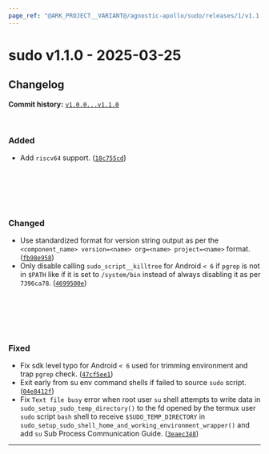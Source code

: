 ```yaml
---
page_ref: "@ARK_PROJECT__VARIANT@/agnostic-apollo/sudo/releases/1/v1.1.0.html"
---
```


# sudo v1.1.0 - 2025-03-25

## Changelog

**Commit history:** [`v1.0.0...v1.1.0`](https://github.com/agnostic-apollo/sudo/compare/v1.0.0...v1.1.0)

&nbsp;



### Added

- Add `riscv64` support. ([`18c755cd`](https://github.com/agnostic-apollo/sudo/commit/18c755cd)) 

## &nbsp;

&nbsp;



### Changed

- Use standardized format for version string output as per the `<component_name> version=<name> org=<name> project=<name>` format. ([`fb98e958`](https://github.com/agnostic-apollo/sudo/commit/fb98e958))
- Only disable calling `sudo_script__killtree` for Android `< 6` if `pgrep` is not in `$PATH` like if it is set to `/system/bin` instead of always disabling it as per `7396ca78`. ([`4699500e`](https://github.com/agnostic-apollo/sudo/commit/4699500e))

## &nbsp;

&nbsp;



### Fixed

- Fix sdk level typo for Android `< 6` used for trimming environment and trap `pgrep` check. ([`47cf5ee1`](https://github.com/agnostic-apollo/sudo/commit/47cf5ee1))
- Exit early from su env command shells if failed to source `sudo` script. ([`04e8412f`](https://github.com/agnostic-apollo/sudo/commit/04e8412f))
- Fix `Text file busy` error when root user `su` shell attempts to write data in `sudo_setup_sudo_temp_directory()` to the fd opened by the termux user `sudo` script `bash` shell to receive `$SUDO_TEMP_DIRECTORY` in `sudo_setup_sudo_shell_home_and_working_environment_wrapper()` and add `su` Sub Process Communication Guide. ([`3eaec348`](https://github.com/agnostic-apollo/sudo/commit/3eaec348))

---

&nbsp;

